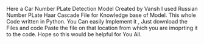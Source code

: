 Here a Car Number PLate Detection Model Created by Vansh
I used Russian Number PLate Haar Cascade File for Knowledge base of Model.
This whole Code written in Python.
You Can easily Implement it , Just download the Files and code 
Paste the file on that location from which you are imoprting it to the code.
Hope so this would be helpful for You All.
